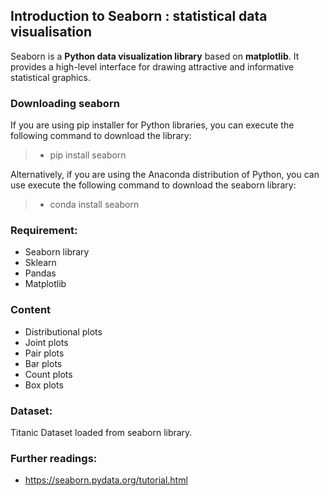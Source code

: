 ## Introduction to Seaborn : statistical data visualisation

Seaborn is a **Python data visualization library** based on **matplotlib**.
It provides a high-level interface for drawing attractive and informative statistical graphics.

### Downloading seaborn

If you are using pip installer for Python libraries, you can execute the following command to download the library:

> * pip install seaborn

Alternatively, if you are using the Anaconda distribution of Python, you can use execute the following command to download the seaborn library:

> * conda install seaborn

### Requirement:
- Seaborn library
- Sklearn
- Pandas
- Matplotlib

### Content 
- Distributional plots
- Joint plots
- Pair plots
- Bar plots
- Count plots
- Box plots

### Dataset: 
Titanic Dataset loaded from seaborn library.

### Further readings:
- https://seaborn.pydata.org/tutorial.html
